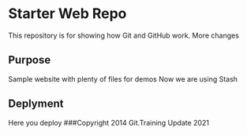 # Starter Web Repo

This repository is for showing how Git and GitHub work.
More changes

## Purpose

Sample website with plenty of files for demos
Now we are using Stash

## Deplyment
Here you deploy
###Copyright
2014 Git.Training
Update 2021